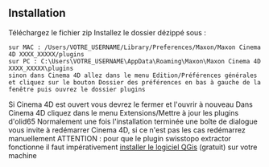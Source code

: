 ## Installation
Téléchargez le fichier zip
Installez le dossier dézippé sous :

    sur MAC : /Users/VOTRE_USERNAME/Library/Preferences/Maxon/Maxon Cinema 4D XXXX_XXXXX/plugins
    sur PC : C:\Users\VOTRE_USERNAME\AppData\Roaming\Maxon\Maxon Cinema 4D XXXX_XXXXX\plugins
    sinon dans Cinema 4D allez dans le menu Edition/Préférences générales et cliquez sur le bouton Dossier des préférences en bas à gauche de la fenêtre puis ouvrez le dossier plugins

Si Cinema 4D est ouvert vous devrez le fermer et l'ouvrir à nouveau
Dans Cinema 4D cliquez dans le menu Extensions/Mettre à jour les plugins d'olid65
Normalement une fois l'installation terminée une boîte de dialogue vous invite à redémarrer Cinema 4D, si ce n'est pas les cas redémarrez manuellement
ATTENTION : pour que le plugin swisstopo extractor fonctionne il faut impérativement [installer le logiciel QGis](https://www.qgis.org/fr/site/forusers/download.html) (gratuit) sur votre machine